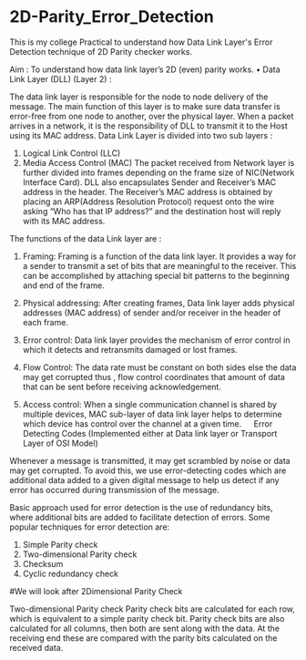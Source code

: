 # 2D-Parity_Error_Detection
This is my college Practical to understand how Data Link Layer's Error Detection technique of 2D Parity checker works.

Aim : To understand how data link layer’s 2D (even) parity works. 
•	Data Link Layer (DLL) (Layer 2) :

The data link layer is responsible for the node to node delivery of the message. The main function of this layer is to make sure data transfer is error-free from one node to another, over the physical layer. When a packet arrives in a network, it is the responsibility of DLL to transmit it to the Host using its MAC address.
Data Link Layer is divided into two sub layers :
1.	Logical Link Control (LLC)
2.	Media Access Control (MAC)
The packet received from Network layer is further divided into frames depending on the frame size of NIC(Network Interface Card). DLL also encapsulates Sender and Receiver’s MAC address in the header.
The Receiver’s MAC address is obtained by placing an ARP(Address Resolution Protocol) request onto the wire asking “Who has that IP address?” and the destination host will reply with its MAC address.

The functions of the data Link layer are :
1.	Framing:
Framing is a function of the data link layer. It provides a way for a sender to transmit a set of bits that are meaningful to the receiver. This can be accomplished by attaching special bit patterns to the beginning and end of the frame.

2.	Physical addressing: 
After creating frames, Data link layer adds physical addresses (MAC address) of sender and/or receiver in the header of each frame.


3.	Error control: 
Data link layer provides the mechanism of error control in which it detects and retransmits damaged or lost frames.

4.	Flow Control: 
The data rate must be constant on both sides else the data may get corrupted thus , flow control coordinates that amount of data that can be sent before receiving acknowledgement.

5.	Access control: 
When a single communication channel is shared by multiple devices, MAC sub-layer of data link layer helps to determine which device has control over the channel at a given time.
 
Error Detecting Codes (Implemented either at Data link layer or Transport Layer of OSI Model)

Whenever a message is transmitted, it may get scrambled by noise or data may get corrupted. To avoid this, we use error-detecting codes which are additional data added to a given digital message to help us detect if any error has occurred during transmission of the message.

 
Basic approach used for error detection is the use of redundancy bits, where additional bits are added to facilitate detection of errors.
Some popular techniques for error detection are:
1. Simple Parity check
2. Two-dimensional Parity check
3. Checksum
4. Cyclic redundancy check

#We will look after 2Dimensional Parity Check

Two-dimensional Parity check
Parity check bits are calculated for each row, which is equivalent to a simple parity check bit. Parity check bits are also calculated for all columns, then both are sent along with the data. At the receiving end these are compared with the parity bits calculated on the received data.
